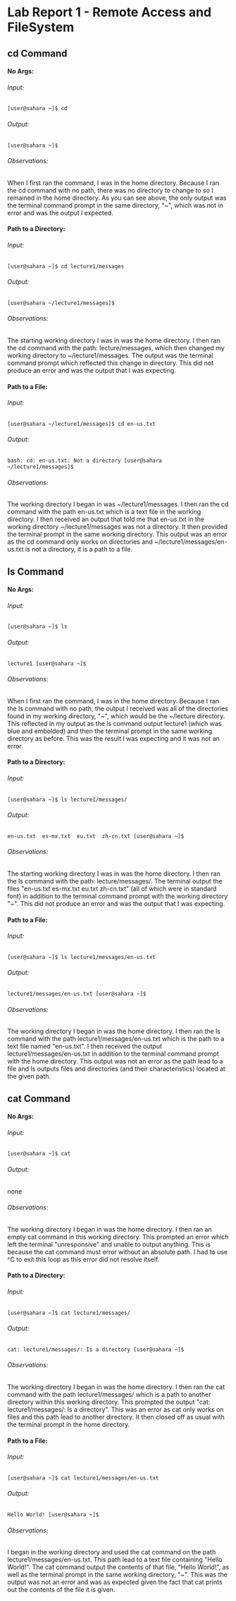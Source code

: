 
# Lab Report 1 - Remote Access and FileSystem

## cd Command

#### No Args:
###### Input:
``[user@sahara ~]$ cd ``
###### Output:
``[user@sahara ~]$  ``
###### Observations:
When I first ran the command, I was in the home directory. Because I ran the cd command with no path, there was no directory to change to so I remained in the home directory.
As you can see above, the only output was the terminal command prompt in the same directory, "~", which was not in error and was the output I expected.

#### Path to a Directory:
###### Input:
``[user@sahara ~]$ cd lecture1/messages ``
###### Output:
``[user@sahara ~/lecture1/messages]$ ``
###### Observations:
The starting working directory I was in was the home directory. I then ran the cd command with the path: lecture/messages, which then changed my working directory 
to ~/lecture1/messages. The output was the terminal command prompt which reflected this change in directory. This did not produce an error and was the output that I was expecting.

#### Path to a File:
###### Input:
``[user@sahara ~/lecture1/messages]$ cd en-us.txt``
###### Output:
``bash: cd: en-us.txt: Not a directory
[user@sahara ~/lecture1/messages]$ ``
###### Observations:
The working directory I began in was ~/lecture1/messages. I then ran the cd command with the path en-us.txt which is a text file in the working directory. I then received an output that
told me that en-us.txt in the working directory ~/lecture1/messages was not a directory. It then provided the terminal prompt in the same working directory. This output was an error
as the cd command only works on directories and ~/lecture1/messages/en-us.txt is not a directory, it is a path to a file.

## ls Command

#### No Args:
###### Input:
``[user@sahara ~]$ ls ``
###### Output:
``lecture1
  [user@sahara ~]$ ``
###### Observations:
When I first ran the command, I was in the home directory. Because I ran the ls command with no path, the output I received was all of the directories found in my working directory, "~",
which would be the ~/lecture directory. This reflected in my output as the ls command output lecture1 (which was blue and embolded) and then the terminal prompt in the same working 
directory as before. This was the result I was expecting and it was not an error.

#### Path to a Directory:
###### Input:
``[user@sahara ~]$ ls lecture1/messages/ ``
###### Output:
``en-us.txt  es-mx.txt  eu.txt  zh-cn.txt
  [user@sahara ~]$ ``
###### Observations:
The starting working directory I was in was the home directory. I then ran the ls command with the path: lecture/messages/. The terminal output the files "en-us.txt  es-mx.txt  eu.txt  zh-cn.txt"
(all of which were in standard font) in addition to the terminal command prompt with the working directory "~". This did not produce an error and was the output that I was expecting.

#### Path to a File:
###### Input:
``[user@sahara ~]$ ls lecture1/messages/en-us.txt``
###### Output:
``lecture1/messages/en-us.txt
  [user@sahara ~]$ ``
###### Observations:
The working directory I began in was the home directory. I then ran the ls command with the path lecture1/messages/en-us.txt which is the path to a text file named "en-us.txt". 
I then received the output lecture1/messages/en-us.txt in addition to the terminal command prompt with the home directory. This output was not an error as the path lead to a file and ls outputs
files and directories (and their characteristics) located at the given path.

## cat Command

#### No Args:
###### Input:
``[user@sahara ~]$ cat ``
###### Output:
none
###### Observations:
The working directory I began in was the home directory. I then ran an empty cat command in this working directory. This prompted an error which left the terminal "unresponsive" and
unable to output anything. This is because the cat command must error without an absolute path. I had to use ^C to exit this loop as this error did not resolve itself.

#### Path to a Directory:
###### Input:
``[user@sahara ~]$ cat lecture1/messages/ ``
###### Output:
``cat: lecture1/messages/: Is a directory
  [user@sahara ~]$  ``
###### Observations:
The working directory I began in was the home directory. I then ran the cat command with the path lecture1/messages/ which is a path to another directory within this working directory. This
prompted the output "cat: lecture1/messages/: Is a directory". This was an error as cat only works on files and this path lead to another directory. It then closed off as usual with the 
terminal prompt in the home directory.

#### Path to a File:
###### Input:
``[user@sahara ~]$ cat lecture1/messages/en-us.txt ``
###### Output:
``Hello World!
  [user@sahara ~]$   ``
###### Observations:
I began in the working directory and used the cat command on the path lecture1/messages/en-us.txt. This path lead to a text file containing "Hello World!". The cat command output the contents
of that file, "Hello World!", as well as the terminal prompt in the same working directory, "~". This was the output was not an error and was as expected given the fact that cat prints out the
contents of the file it is given.



